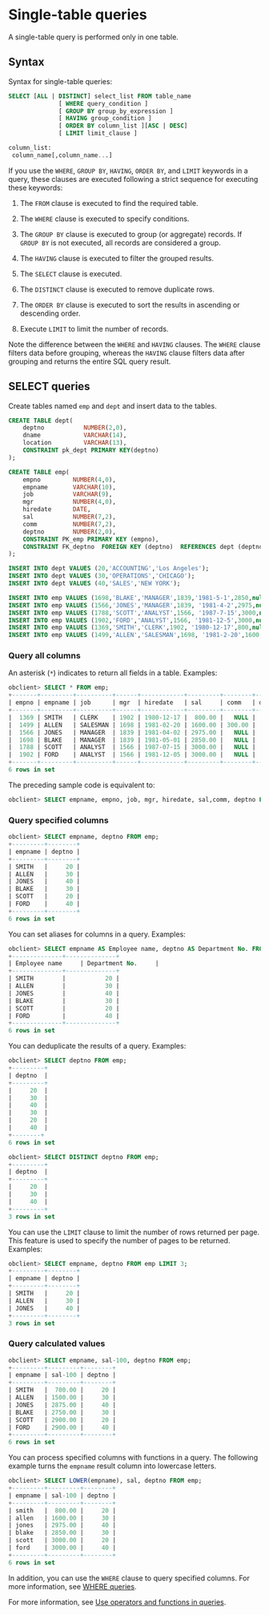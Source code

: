 # Single-table queries

A single-table query is performed only in one table.

## Syntax

Syntax for single-table queries:

```sql
SELECT [ALL | DISTINCT] select_list FROM table_name
              [ WHERE query_condition ]
              [ GROUP BY group_by_expression ]
              [ HAVING group_condition ]
              [ ORDER BY column_list ][ASC | DESC]
              [ LIMIT limit_clause ]

column_list:
 column_name[,column_name...]
```

If you use the `WHERE`, `GROUP BY`, `HAVING`, `ORDER BY`, and `LIMIT` keywords in a query, these clauses are executed following a strict sequence for executing these keywords:

1. The `FROM` clause is executed to find the required table.

2. The `WHERE` clause is executed to specify conditions.

3. The `GROUP BY` clause is executed to group (or aggregate) records. If `GROUP BY` is not executed, all records are considered a group.

4. The `HAVING` clause is executed to filter the grouped results.

5. The `SELECT` clause is executed.

6. The `DISTINCT` clause is executed to remove duplicate rows.

7. The `ORDER BY` clause is executed to sort the results in ascending or descending order.

8. Execute `LIMIT` to limit the number of records.

Note the difference between the `WHERE` and `HAVING` clauses. The `WHERE` clause filters data before grouping, whereas the `HAVING` clause filters data after grouping and returns the entire SQL query result.

## SELECT queries

Create tables named `emp` and `dept` and insert data to the tables.

```sql
CREATE TABLE dept(
    deptno           NUMBER(2,0),
    dname            VARCHAR(14),
    location         VARCHAR(13),
    CONSTRAINT pk_dept PRIMARY KEY(deptno)
);

CREATE TABLE emp(
    empno         NUMBER(4,0),
    empname       VARCHAR(10),
    job           VARCHAR(9),
    mgr           NUMBER(4,0),
    hiredate      DATE,
    sal           NUMBER(7,2),
    comm          NUMBER(7,2),
    deptno        NUMBER(2,0),
    CONSTRAINT PK_emp PRIMARY KEY (empno),
    CONSTRAINT FK_deptno  FOREIGN KEY (deptno)  REFERENCES dept (deptno)
);

INSERT INTO dept VALUES (20,'ACCOUNTING','Los Angeles');
INSERT INTO dept VALUES (30,'OPERATIONS','CHICAGO');
INSERT INTO dept VALUES (40,'SALES','NEW YORK');

INSERT INTO emp VALUES (1698,'BLAKE','MANAGER',1839,'1981-5-1',2850,null,30);
INSERT INTO emp VALUES (1566,'JONES','MANAGER',1839, '1981-4-2',2975,null,40);
INSERT INTO emp VALUES (1788,'SCOTT','ANALYST',1566, '1987-7-15',3000,null,20);
INSERT INTO emp VALUES (1902,'FORD','ANALYST',1566, '1981-12-5',3000,null,40);
INSERT INTO emp VALUES (1369,'SMITH','CLERK',1902, '1980-12-17',800,null,20);
INSERT INTO emp VALUES (1499,'ALLEN','SALESMAN',1698, '1981-2-20',1600,300,30);
```

### Query all columns

An asterisk (`*`) indicates to return all fields in a table. Examples:

```sql
obclient> SELECT * FROM emp;
+-------+---------+----------+------+------------+---------+--------+--------+
| empno | empname | job      | mgr  | hiredate   | sal     | comm   | deptno |
+-------+---------+----------+------+------------+---------+--------+--------+
|  1369 | SMITH   | CLERK    | 1902 | 1980-12-17 |  800.00 |   NULL |     20 |
|  1499 | ALLEN   | SALESMAN | 1698 | 1981-02-20 | 1600.00 | 300.00 |     30 |
|  1566 | JONES   | MANAGER  | 1839 | 1981-04-02 | 2975.00 |   NULL |     40 |
|  1698 | BLAKE   | MANAGER  | 1839 | 1981-05-01 | 2850.00 |   NULL |     30 |
|  1788 | SCOTT   | ANALYST  | 1566 | 1987-07-15 | 3000.00 |   NULL |     20 |
|  1902 | FORD    | ANALYST  | 1566 | 1981-12-05 | 3000.00 |   NULL |     40 |
+-------+---------+----------+------+------------+---------+--------+--------+
6 rows in set
```

The preceding sample code is equivalent to:

```sql
obclient> SELECT empname, empno, job, mgr, hiredate, sal,comm, deptno FROM emp;
```

### Query specified columns

```sql
obclient> SELECT empname, deptno FROM emp;
+---------+--------+
| empname | deptno |
+---------+--------+
| SMITH   |     20 |
| ALLEN   |     30 |
| JONES   |     40 |
| BLAKE   |     30 |
| SCOTT   |     20 |
| FORD    |     40 |
+---------+--------+
6 rows in set
```

You can set aliases for columns in a query. Examples:

```sql
obclient> SELECT empname AS Employee name, deptno AS Department No. FROM emp;
+--------------+--------------+
| Employee name     | Department No.     |
+--------------+--------------+
| SMITH        |           20 |
| ALLEN        |           30 |
| JONES        |           40 |
| BLAKE        |           30 |
| SCOTT        |           20 |
| FORD         |           40 |
+--------------+--------------+
6 rows in set
```

You can deduplicate the results of a query. Examples:

```sql
obclient> SELECT deptno FROM emp;
+---------+
| deptno  |
+---------+
|     20  |
|     30  |
|     40  |
|     30  |
|     20  |
|     40  |
+--------+
6 rows in set

obclient> SELECT DISTINCT deptno FROM emp;
+---------+
| deptno  |
+---------+
|     20  |
|     30  |
|     40  |
+---------+
3 rows in set
```

You can use the `LIMIT` clause to limit the number of rows returned per page. This feature is used to specify the number of pages to be returned. Examples:

```sql
obclient> SELECT empname, deptno FROM emp LIMIT 3;
+---------+--------+
| empname | deptno |
+---------+--------+
| SMITH   |     20 |
| ALLEN   |     30 |
| JONES   |     40 |
+---------+--------+
3 rows in set
```

### Query calculated values

```sql
obclient> SELECT empname, sal-100, deptno FROM emp;
+---------+---------+--------+
| empname | sal-100 | deptno |
+---------+---------+--------+
| SMITH   |  700.00 |     20 |
| ALLEN   | 1500.00 |     30 |
| JONES   | 2875.00 |     40 |
| BLAKE   | 2750.00 |     30 |
| SCOTT   | 2900.00 |     20 |
| FORD    | 2900.00 |     40 |
+---------+---------+--------+
6 rows in set
```

You can process specified columns with functions in a query. The following example turns the `empname` result column into lowercase letters.

```sql
obclient> SELECT LOWER(empname), sal, deptno FROM emp;
+---------+---------+--------+
| empname | sal-100 | deptno |
+---------+---------+--------+
| smith   |  800.00 |     20 |
| allen   | 1600.00 |     30 |
| jones   | 2975.00 |     40 |
| blake   | 2850.00 |     30 |
| scott   | 3000.00 |     20 |
| ford    | 3000.00 |     40 |
+---------+---------+--------+
6 rows in set
```

In addition, you can use the `WHERE` clause to query specified columns. For more information, see [WHERE queries](4.conditional-query.md).

For more information, see [Use operators and functions in queries](9.use-operators-and-functions-in-queries/1.use-arithmetic-operators-in-queries.md).
